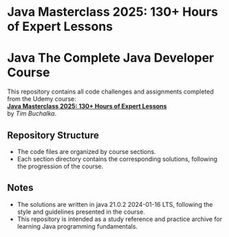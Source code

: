 # Java Masterclass 2025: 130+ Hours of Expert Lessons
# Java The Complete Java Developer Course


This repository contains all code challenges and assignments completed from the Udemy course:  
**[Java Masterclass 2025: 130+ Hours of Expert Lessons](https://www.udemy.com/course/java-the-complete-java-developer-course)**  
by *Tim Buchalka*.  

## Repository Structure
- The code files are organized by course sections.  
- Each section directory contains the corresponding solutions, following the progression of the course.  

## Notes
- The solutions are written in java 21.0.2 2024-01-16 LTS, following the style and guidelines presented in the course.  
- This repository is intended as a study reference and practice archive for learning Java programming fundamentals.  

